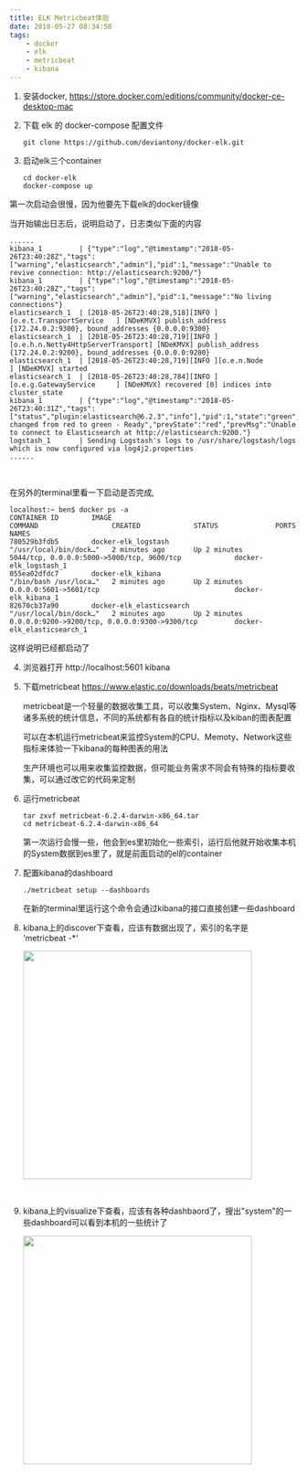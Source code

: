 ```yaml
---
title: ELK Metricbeat体验
date: 2018-05-27 08:34:50
tags:
    - docker 
    - elk 
    - metricbeat
    - kibana
---
```


1. 安装docker, https://store.docker.com/editions/community/docker-ce-desktop-mac

2. 下载 elk 的 docker-compose 配置文件 

   ~~~
   git clone https://github.com/deviantony/docker-elk.git
   ~~~

3. 启动elk三个container

   ~~~
   cd docker-elk
   docker-compose up 
   ~~~

<!-- more -->

   第一次启动会很慢，因为他要先下载elk的docker镜像

   当开始输出日志后，说明启动了，日志类似下面的内容

   ~~~
   ......
   kibana_1         | {"type":"log","@timestamp":"2018-05-26T23:40:28Z","tags":["warning","elasticsearch","admin"],"pid":1,"message":"Unable to revive connection: http://elasticsearch:9200/"}
   kibana_1         | {"type":"log","@timestamp":"2018-05-26T23:40:28Z","tags":["warning","elasticsearch","admin"],"pid":1,"message":"No living connections"}
   elasticsearch_1  | [2018-05-26T23:40:28,518][INFO ][o.e.t.TransportService   ] [NDeKMVX] publish_address {172.24.0.2:9300}, bound_addresses {0.0.0.0:9300}
   elasticsearch_1  | [2018-05-26T23:40:28,719][INFO ][o.e.h.n.Netty4HttpServerTransport] [NDeKMVX] publish_address {172.24.0.2:9200}, bound_addresses {0.0.0.0:9200}
   elasticsearch_1  | [2018-05-26T23:40:28,719][INFO ][o.e.n.Node               ] [NDeKMVX] started
   elasticsearch_1  | [2018-05-26T23:40:28,784][INFO ][o.e.g.GatewayService     ] [NDeKMVX] recovered [0] indices into cluster_state
   kibana_1         | {"type":"log","@timestamp":"2018-05-26T23:40:31Z","tags":["status","plugin:elasticsearch@6.2.3","info"],"pid":1,"state":"green","message":"Status changed from red to green - Ready","prevState":"red","prevMsg":"Unable to connect to Elasticsearch at http://elasticsearch:9200."}
   logstash_1       | Sending Logstash's logs to /usr/share/logstash/logs which is now configured via log4j2.properties
   ......

   ~~~

   ​

   在另外的terminal里看一下启动是否完成,

   ~~~
   localhost:~ ben$ docker ps -a 
   CONTAINER ID        IMAGE                                       COMMAND                  CREATED             STATUS              PORTS                                                  NAMES
   780529b3fdb5        docker-elk_logstash                         "/usr/local/bin/dock…"   2 minutes ago       Up 2 minutes        5044/tcp, 0.0.0.0:5000->5000/tcp, 9600/tcp             docker-elk_logstash_1
   055ea02dfdc7        docker-elk_kibana                           "/bin/bash /usr/loca…"   2 minutes ago       Up 2 minutes        0.0.0.0:5601->5601/tcp                                 docker-elk_kibana_1
   82670cb37a90        docker-elk_elasticsearch                    "/usr/local/bin/dock…"   2 minutes ago       Up 2 minutes        0.0.0.0:9200->9200/tcp, 0.0.0.0:9300->9300/tcp         docker-elk_elasticsearch_1
   ~~~

   这样说明已经都启动了

4. 浏览器打开 http://localhost:5601 kibana

5. 下载metricbeat https://www.elastic.co/downloads/beats/metricbeat

   metricbeat是一个轻量的数据收集工具，可以收集System、Nginx、Mysql等诸多系统的统计信息，不同的系统都有各自的统计指标以及kiban的图表配置

   可以在本机运行metricbeat来监控System的CPU、Memoty、Network这些指标来体验一下kibana的每种图表的用法

   生产环境也可以用来收集监控数据，但可能业务需求不同会有特殊的指标要收集，可以通过改它的代码来定制

6. 运行metricbeat

   ~~~
   tar zxvf metricbeat-6.2.4-darwin-x86_64.tar
   cd metricbeat-6.2.4-darwin-x86_64

   ~~~

   第一次运行会慢一些，他会到es里初始化一些索引，运行后他就开始收集本机的System数据到es里了，就是前面启动的el的container

7. 配置kibana的dashboard

   ~~~
   ./metricbeat setup --dashboards
   ~~~

   在新的terminal里运行这个命令会通过kibana的接口直接创建一些dashboard

8. kibana上的discover下查看，应该有数据出现了，索引的名字是  ’metricbeat -*‘

   <img src="http://owo5nif4b.bkt.clouddn.com/QQ20180527-080607.png" width="400">

   ​

9. kibana上的visualize下查看，应该有各种dashbaord了，搜出"system"的一些dashboard可以看到本机的一些统计了

   <img src="http://owo5nif4b.bkt.clouddn.com/QQ20180527-080754.png" width="400">
